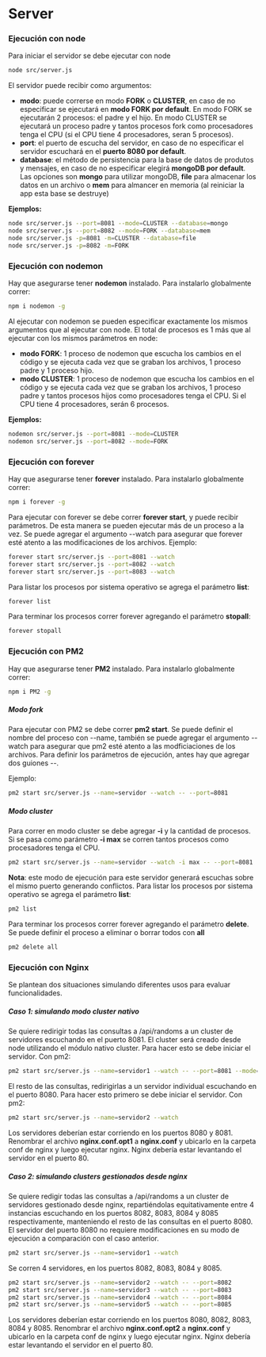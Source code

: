 # Server
### Ejecución con **node**
Para iniciar el servidor se debe ejecutar con node
```sh
node src/server.js
```

El servidor puede recibir como argumentos:
- **modo**: puede correrse en modo **FORK** o **CLUSTER**, en caso de no especificar se ejecutará en **modo FORK por default**. En modo FORK se ejecutarán 2 procesos: el padre y el hijo. En modo CLUSTER se ejecutará un proceso padre y tantos procesos fork como procesadores tenga el CPU (si el CPU tiene 4 procesadores, seran 5 procesos).
- **port**: el puerto de escucha del servidor, en caso de no especificar el servidor escuchará en el **puerto 8080 por default**. 
- **database**: el método de persistencia para la base de datos de produtos y mensajes, en caso de no especificar elegirá **mongoDB por default**. Las opciones son **mongo** para utilizar mongoDB, **file** para almacenar los datos en un archivo o **mem** para almancer en memoria (al reiniciar la app esta base se destruye) 

**Ejemplos:**
```sh
node src/server.js --port=8081 --mode=CLUSTER --database=mongo
node src/server.js --port=8082 --mode=FORK --database=mem
node src/server.js -p=8081 -m=CLUSTER --database=file
node src/server.js -p=8082 -m=FORK
```
### Ejecución con **nodemon**
Hay que asegurarse tener **nodemon** instalado. Para instalarlo globalmente correr:
```sh
npm i nodemon -g
```
Al ejecutar con nodemon se pueden especificar exactamente los mismos argumentos que al ejecutar con node. El total de procesos es 1 más que al ejecutar con los mismos parámetros en node:
- **modo FORK**: 1 proceso de nodemon que escucha los cambios en el código y se ejecuta cada vez que se graban los archivos, 1 proceso padre y 1 proceso hijo.
- **modo CLUSTER**: 1 proceso de nodemon que escucha los cambios en el código y se ejecuta cada vez que se graban los archivos, 1 proceso padre y tantos procesos hijos como procesadores tenga el CPU. Si el CPU tiene 4 procesadores, serán 6 procesos.

**Ejemplos:**
```sh
nodemon src/server.js --port=8081 --mode=CLUSTER
nodemon src/server.js --port=8082 --mode=FORK
```
### Ejecución con **forever**
Hay que asegurarse tener **forever** instalado. Para instalarlo globalmente correr:
```sh
npm i forever -g
```
Para ejecutar con forever se debe correr **forever start**, y puede recibir parámetros. De esta manera se pueden ejecutar más de un proceso a la vez. Se puede agregar el argumento --watch para asegurar que forever esté atento a las modificaciones de los archivos. Ejemplo:
```sh
forever start src/server.js --port=8081 --watch
forever start src/server.js --port=8082 --watch
forever start src/server.js --port=8083 --watch
```
Para listar los procesos por sistema operativo se agrega el parámetro **list**:
```sh
forever list
```
Para terminar los procesos correr forever agregando el parámetro **stopall**:
```sh
forever stopall
```
### Ejecución con **PM2**
Hay que asegurarse tener **PM2** instalado. Para instalarlo globalmente correr:
```sh
npm i PM2 -g
```
##### Modo fork
Para ejecutar con PM2 se debe correr **pm2 start**. Se puede definir el nombre del proceso con --name, también se puede agregar el argumento --watch para asegurar que pm2 esté atento a las modficiaciones de los archivos. Para definir los parámetros de ejecución, antes hay que agregar dos guiones --. 

Ejemplo:
```sh
pm2 start src/server.js --name=servidor --watch -- --port=8081
```
##### Modo cluster
Para correr en modo cluster se debe agregar **-i** y la cantidad de procesos. Si se pasa como parámetro **-i max** se corren tantos procesos como procesadores tenga el CPU.
```sh
pm2 start src/server.js --name=servidor --watch -i max -- --port=8081
```
**Nota**: este modo de ejecución para este servidor generará escuchas sobre el mismo puerto generando conflictos.
Para listar los procesos por sistema operativo se agrega el parámetro **list**:
```sh
pm2 list
```
Para terminar los procesos correr forever agregando el parámetro **delete**. Se puede definir el proceso a eliminar o borrar todos con **all**
```sh
pm2 delete all
```
### Ejecución con **Nginx**
Se plantean dos situaciones simulando diferentes usos para evaluar funcionalidades.
##### Caso 1: simulando modo cluster nativo
Se quiere redirigir todas las consultas a /api/randoms a un cluster de servidores escuchando en el puerto 8081. El cluster será creado desde node utilizando el módulo nativo cluster. Para hacer esto se debe iniciar el servidor. Con pm2:
```sh
pm2 start src/server.js --name=servidor1 --watch -- --port=8081 --mode=CLUSTER
```
El resto de las consultas, redirigirlas a un servidor individual escuchando en el puerto 8080. Para hacer esto primero se debe iniciar el servidor. Con pm2:
```sh
pm2 start src/server.js --name=servidor2 --watch
```
Los servidores deberían estar corriendo en los puertos 8080 y 8081.
Renombrar el archivo **nginx.conf.opt1** a **nginx.conf** y ubicarlo en la carpeta conf de nginx y luego ejecutar nginx. Nginx debería estar levantando el servidor en el puerto 80.
##### Caso 2: simulando clusters gestionados desde nginx
Se quiere redigir todas las consultas a /api/randoms a un cluster de servidores gestionado desde nginx, repartiéndolas equitativamente entre 4 instancias escuchando en los puertos 8082, 8083, 8084 y 8085 respectivamente, manteniendo el resto de las consultas en el puerto 8080.
El servidor del puerto 8080 no requiere modificaciones en su modo de ejecución a comparación con el caso anterior.
```sh
pm2 start src/server.js --name=servidor1 --watch 
```
Se corren 4 servidores, en los puertos 8082, 8083, 8084 y 8085.
```sh
pm2 start src/server.js --name=servidor2 --watch -- --port=8082
pm2 start src/server.js --name=servidor3 --watch -- --port=8083
pm2 start src/server.js --name=servidor4 --watch -- --port=8084
pm2 start src/server.js --name=servidor5 --watch -- --port=8085
```
Los servidores deberían estar corriendo en los puertos 8080, 8082, 8083, 8084 y 8085.
Renombrar el archivo **nginx.conf.opt2** a **nginx.conf** y ubicarlo en la carpeta conf de nginx y luego ejecutar nginx. Nginx debería estar levantando el servidor en el puerto 80.